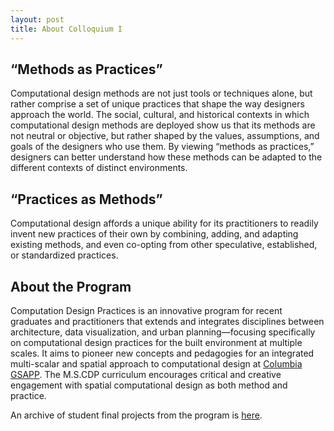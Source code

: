 ```yaml
---
layout: post
title: About Colloquium I
---
```


## “Methods as Practices”

Computational design methods are not just tools or techniques alone, but rather comprise a set of 
unique practices that shape the way designers approach the world. The social, cultural, and historical 
contexts in which computational design methods are deployed show us that its methods are not neutral 
or objective, but rather shaped by the values, assumptions, and goals of the designers who use them. 
By viewing “methods as practices,” designers can better understand how these methods can be adapted 
to the different contexts of distinct environments. 

## “Practices as Methods”

Computational design affords a unique ability for its practitioners to readily invent new practices 
of their own by combining, adding, and adapting existing methods, and even co-opting from other 
speculative, established, or standardized practices.

## About the Program

Computation Design Practices is an innovative program for recent graduates and practitioners that extends and integrates
disciplines between architecture, data visualization, and urban planning—focusing specifically on computational design
practices for the built environment at multiple scales. It aims to pioneer new concepts and pedagogies for an integrated
multi-scalar and spatial approach to computational design at [Columbia GSAPP](https://www.arch.columbia.edu/). The M.S.CDP curriculum encourages critical and
creative engagement with spatial computational design as both method and practice.

An archive of student final projects from the program is 
[here](https://www.arch.columbia.edu/programs/15-m-s-computational-design-practices).
